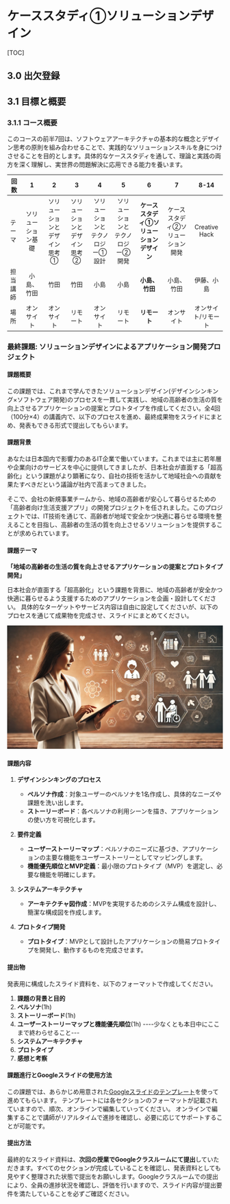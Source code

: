 # ケーススタディ①ソリューションデザイン

[TOC]

## 3.0 出欠登録 

## 3.1 目標と概要 

### 3.1.1 コース概要

このコースの前半7回は、ソフトウェアアーキテクチャの基本的な概念とデザイン思考の原則を組み合わせることで、実践的なソリューションスキルを身につけさせることを目的とします。具体的なケーススタディを通して、理論と実践の両方を深く理解し、実世界の問題解決に応用できる能力を養います。    

| 回数     |         1          |               2               |               3               |               **4**               |                 5                 |                     6                     |                 7                 |        8-14         |
| -------- | :----------------: | :---------------------------: | :---------------------------: | :-------------------------------: | :-------------------------------: | :---------------------------------------: | :-------------------------------: | :-----------------: |
| テーマ   | ソリューション基礎 | ソリューションとデザイン思考① | ソリューションとデザイン思考② | ソリューションとテクノロジー①設計 | ソリューションとテクノロジー②開発 | **ケーススタディ①ソリューションデザイン** | ケーススタディ②ソリューション開発 |    Creative Hack    |
| 担当講師 |     小島、竹田     |             竹田              |             竹田              |               小島                |               小島                |              **小島、竹田**               |            小島、竹田             |     伊藤、小島      |
| 場所     |     オンサイト     |          オンサイト           |           リモート            |            オンサイト             |             リモート              |               **リモート**                |            オンサイト             | オンサイト/リモート |





### 最終課題: ソリューションデザインによるアプリケーション開発プロジェクト

#### 課題概要
この課題では、これまで学んできたソリューションデザイン(デザインシンキング×ソフトウェア開発)のプロセスを一貫して実践し、地域の高齢者の生活の質を向上させるアプリケーションの提案とプロトタイプを作成してください。全4回（100分×4）の講義内で、以下のプロセスを進め、最終成果物をスライドにまとめ、発表もできる形式で提出してもらいます。

#### 課題背景

あなたは日本国内で影響力のあるIT企業で働いています。これまでは主に若年層や企業向けのサービスを中心に提供してきましたが、日本社会が直面する「超高齢化」という課題がより顕著になり、自社の技術を活かして地域社会への貢献を果たすべきだという議論が社内で高まってきました。

そこで、会社の新規事業チームから、地域の高齢者が安心して暮らせるための「高齢者向け生活支援アプリ」の開発プロジェクトを任されました。このプロジェクトでは、IT技術を通じて、高齢者が地域で安全かつ快適に暮らせる環境を整えることを目指し、高齢者の生活の質を向上させるソリューションを提供することが求められています。

#### 課題テーマ

**「地域の高齢者の生活の質を向上させるアプリケーションの提案とプロトタイプ開発」**

日本社会が直面する「超高齢化」という課題を背景に、地域の高齢者が安全かつ快適に暮らせるよう支援するためのアプリケーションを企画・設計してください。
具体的なターゲットやサービス内容は自由に設定してくださいが、以下のプロセスを通じて成果物を完成させ、スライドにまとめてください。

![theme-image](images/theme-image.webp)




#### 課題内容

1. **デザインシンキングのプロセス**
   - **ペルソナ作成**：対象ユーザーのペルソナを1名作成し、具体的なニーズや課題を洗い出します。
   - **ストーリーボード**：各ペルソナの利用シーンを描き、アプリケーションの使い方を可視化します。

2. **要件定義**
   - **ユーザーストーリーマップ**：ペルソナのニーズに基づき、アプリケーションの主要な機能をユーザーストーリーとしてマッピングします。
   - **機能優先順位とMVP定義**：最小限のプロトタイプ（MVP）を選定し、必要な機能を明確にします。

3. **システムアーキテクチャ**
   - **アーキテクチャ図作成**：MVPを実現するためのシステム構成を設計し、簡潔な構成図を作成します。

4. **プロトタイプ開発**
   - **プロトタイプ**：MVPとして設計したアプリケーションの簡易プロトタイプを開発し、動作するものを完成させます。

#### 提出物

発表用に構成したスライド資料を、以下のフォーマットで作成してください。

1. **課題の背景と目的**
2. **ペルソナ**(1h)
3. **ストーリーボード**(1h)
4. **ユーザーストーリーマップと機能優先順位**(1h)  ----少なくとも本日中にここまで終わらせること---
5. **システムアーキテクチャ**
6. **プロトタイプ**
7. **感想と考察**
   

#### 課題進行とGoogleスライドの使用方法

この課題では、あらかじめ用意された[Googleスライドのテンプレート](https://docs.google.com/presentation/d/1_M3lEWdWCthU3TFb4I6H3Z4Q3Kbpc5n_ikbrjLbP8xc/edit#slide=id.g3115812d724_0_83)を使って進めてもらいます。
テンプレートには各セクションのフォーマットが記載されていますので、順次、オンラインで編集していってください。
オンラインで編集することで講師がリアルタイムで進捗を確認し、必要に応じてサポートすることが可能です。

#### 提出方法

最終的なスライド資料は、**次回の授業でGoogleクラスルームにて提出**していただきます。すべてのセクションが完成していることを確認し、発表資料としても見やすく整理された状態で提出をお願いします。Googleクラスルームでの提出により、全員の進捗状況を確認し、評価を行いますので、スライド内容が提出要件を満たしていることを必ずご確認ください。
